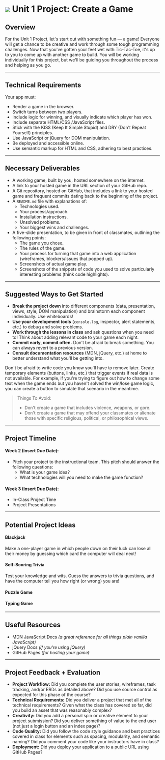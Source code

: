 # ![](https://ga-dash.s3.amazonaws.com/production/assets/logo-9f88ae6c9c3871690e33280fcf557f33.png) Unit 1 Project: Create a Game

## Overview

For the Unit 1 Project, let's start out with something fun — a game!
Everyone will get a chance to be creative and work through some tough programming challenges. Now that you've gotten your feet wet with Tic-Tac-Toe, it's up to you to come up with another game to build.
You will be working individually for this project, but we'll be guiding you throughout the process and helping as you go.

---

## Technical Requirements
Your app must:

- Render a game in the browser.
- Switch turns between two players.
- Include logic for winning, and visually indicate which player has won.
- Include separate HTML/CSS /JavaScript files.
- Stick with the KISS (Keep It Simple Stupid) and DRY (Don't Repeat Yourself) principles.
- Use JavaScript or jQuery for DOM manipulation.
- Be deployed and accessible online.
- Use semantic markup for HTML and CSS, adhering to best practices.

***

## Necessary Deliverables

- A working game, built by you, hosted somewhere on the internet.
- A link to your hosted game in the URL section of your GitHub repo.
- A Git repository, hosted on GitHub, that includes a link to your hosted game and frequent commits dating back to the beginning of the project.
- A `README.md` file with explanations of:
  - Technologies used.
  - Your process/approach.
  - Installation instructions.
  - Unsolved problems.
  - Your biggest wins and challenges.
- A five-slide presentation, to be given in front of classmates, outlining the following points:
  - The game you chose.
  - The rules of the game.
  - Your process for turning that game into a web application (wireframes, blockers/issues that popped up).
  - Screenshots of actual game play.
  - Screenshots of the snippets of code you used to solve particularly interesting problems (think code highlights).

***

## Suggested Ways to Get Started

- **Break the project down** into different components (data, presentation, views, style, DOM manipulation) and brainstorm each component individually. Use whiteboards!
- **Use your development tools** (`console.log`, inspector, alert statements, etc.) to debug and solve problems.
- **Work through the lessons in class** and ask questions when you need to! Think about adding relevant code to your game each night.
- **Commit early, commit often.** Don't be afraid to break something. You can always revert to a previous version.
- **Consult documentation resources** (MDN, jQuery, etc.) at home to better understand what you'll be getting into.

Don't be afraid to write code you know you'll have to remove later. Create temporary elements (buttons, links, etc.) that trigger events if real data is not available. For example, if you're trying to figure out how to change some text when the game ends but you haven't solved the win/lose game logic, you can create a button to simulate that scenario in the meantime.

>Things To Avoid:
>- Don't create a game that includes violence, weapons, or gore.
>- Don't create a game that may offend your classmates or alienate those with specific religious, political, or philosophical views.

***

## Project Timeline

#### Week 2 (Insert Due Date):
- Pitch your project to the instructional team. This pitch should answer the following questions:
  - What is your game idea?
  - What technologies will you need to make the game function?


#### Week 3 (Insert Due Date):  
- In-Class Project Time
- Project Presentations

***

## Potential Project Ideas

#### Blackjack
Make a one-player game in which people down on their luck can lose all their money by guessing which card the computer will deal next!
#### Self-Scoring Trivia
Test your knowledge and wits. Guess the answers to trivia questions, and have the computer tell you how right (or wrong) you are!
#### Puzzle Game
#### Typing Game

***

## Useful Resources
- MDN JavaScript Docs _(a great reference for all things plain vanilla JavaScript)_
- jQuery Docs _(if you're using jQuery)_
- GitHub Pages _(for hosting your game)_

***

## Project Feedback + Evaluation
- **Project Workflow:** Did you complete the user stories, wireframes, task tracking, and/or ERDs as detailed above? Did you use source control as expected for this phase of the course?
- **Technical Requirements:** Did you deliver a project that met all of the technical requirements? Given what the class has covered so far, did you build an asset that was reasonably complex?
- **Creativity:** Did you add a personal spin or creative element to your project submission? Did you deliver something of value to the end user (not just a login button and an index page)?
- **Code Quality:** Did you follow the code style guidance and best practices covered in class for elements such as spacing, modularity, and semantic naming? Did you comment your code like your instructors have in class?
- **Deployment:** Did you deploy your application to a public URL using GitHub Pages?
